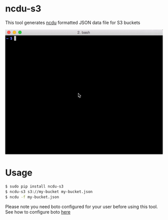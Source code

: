# ncdu-s3
This tool generates [ncdu](http://dev.yorhel.nl/ncdu) formatted JSON data file for S3 buckets

![Screenshot](.github/screenshots.gif)

# Usage
```bash
$ sudo pip install ncdu-s3
$ ncdu-s3 s3://my-bucket my-bucket.json
$ ncdu -f my-bucket.json
```

Please note you need boto configured for your user before using this tool.  
See how to configure boto [here](http://boto3.readthedocs.org/en/latest/guide/configuration.html)
